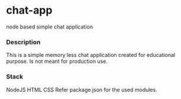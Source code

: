 # chat-app
 node based simple chat application

### Description
This is a simple memory less chat application created for educational purpose. Is not meant for production use.

### Stack
NodeJS
HTML
CSS
Refer package.json for the used modules.